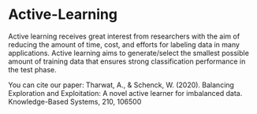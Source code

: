 # Active-Learning
Active learning receives great interest from researchers with the aim of reducing the amount of time, cost, and efforts for labeling data in many applications. Active learning aims to generate/select the smallest possible amount of training data that ensures strong classification performance in the test phase. 

You can cite our paper: Tharwat, A., & Schenck, W. (2020). Balancing Exploration and Exploitation: A novel active learner for imbalanced data. Knowledge-Based Systems, 210, 106500 
